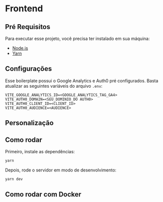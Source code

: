 # Frontend


## Pré Requisitos

Para executar esse projeto, você precisa ter instalado em sua máquina:

- [Node.js](https://nodejs.org/en/)
- [Yarn](https://yarnpkg.com/)

## Configurações

Esse boilerplate possui o Google Analytics e Auth0 pré configurados. Basta atualizar as seguintes variáveis do arquivo `.env`:

```
VITE_GOOGLE_ANALYTICS_ID=<GOOGLE_ANALYTICS_TAG_GA4>
VITE_AUTH0_DOMAIN=<SEU_DOMINIO_DO AUTH0>
VITE_AUTH0_CLIENT_ID=<CLIENT_ID>
VITE_AUTH0_AUDIENCE=<AUDIENCE>
```

## Personalização


## Como rodar

Primeiro, instale as dependências:

```bash
yarn
```

Depois, rode o servidor em modo de desenvolvimento:

```bash
yarn dev
```

## Como rodar com Docker
